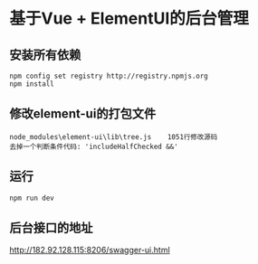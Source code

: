 # 基于Vue + ElementUI的后台管理

## 安装所有依赖
    npm config set registry http://registry.npmjs.org
    npm install

## 修改element-ui的打包文件
    node_modules\element-ui\lib\tree.js    1051行修改源码
    去掉一个判断条件代码: 'includeHalfChecked &&'

## 运行
    npm run dev
    
## 后台接口的地址
  http://182.92.128.115:8206/swagger-ui.html    